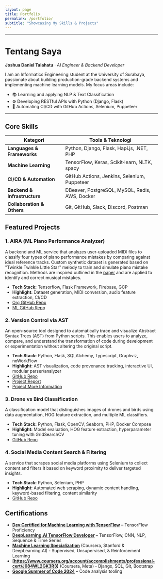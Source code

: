 ```yaml
---
layout: page
title: Portfolio
permalink: /portfolio/
subtitle: "Showcasing My Skills & Projects"
---
```


---

# Tentang Saya

**Joshua Daniel Talahatu** · _AI Engineer & Backend Developer_

I am an Informatics Engineering student at the University of Surabaya, passionate about building production-grade backend systems and implementing machine learning models. My focus areas include:

- 📚 Learning and applying NLP & Text Classification
- ⚙️ Developing RESTful APIs with Python (Django, Flask)
- 🤖 Automating CI/CD with GitHub Actions, Selenium, Puppeteer

---

## Core Skills

| Kategori                     | Tools & Teknologi                              |
| ---------------------------- | ---------------------------------------------- |
| **Languages & Frameworks**   | Python, Django, Flask, Hapi.js, .NET, PHP      |
| **Machine Learning**         | TensorFlow, Keras, Scikit‑learn, NLTK, spacy   |
| **CI/CD & Automation**       | GitHub Actions, Jenkins, Selenium, Puppeteer   |
| **Backend & Infrastructure** | DBeaver, PostgreSQL, MySQL, Redis, AWS, Docker |
| **Collaboration & Others**   | Git, GitHub, Slack, Discord, Postman           |

## Featured Projects

### 1. AIRA (ML Piano Performance Analyzer)

A backend and ML service that analyzes user-uploaded MIDI files to classify four types of piano performance mistakes by comparing against ideal reference tracks. Custom synthetic dataset is generated based on "Twinkle Twinkle Little Star" melody to train and simulate piano mistake recognition. Methods are inspired outlined in the [paper](https://smcnetwork.org/smc2024/papers/SMC2024_paper_id171.pdf_) and are applied to identify and correct musical mistakes.
- **Tech Stack:** Tensorflow, Flask Framework, Firebase, GCP
- **Highlight:** Dataset generation, MIDI conversion, audio feature extraction, CI/CD
- [Org GitHub Repo](https://github.com/TCHWG)
- [ML GitHub Repo](https://github.com/TCHWG/Machine-Learning)

### 2. Version Control via AST

An open-source tool designed to automatically trace and visualize Abstract Syntax Trees (AST) from Python scripts. This enables users to analyze, compare, and understand the transformation of code during development or experimentation without altering the original script.
- **Tech Stack:** Python, Flask, SQLAlchemy, Typescript, Graphviz, noWorkFlow
- **Highlight:** AST visualization, code provenance tracking, interactive UI, modular parser/analyzer
- [GitHub Repo](https://github.com/gems-uff/noworkflow)
- [Project Report](https://gist.github.com/JoshuaGlaZ/acca2c1649ba1b828a41e75a24076b71)
- [Project More Information](https://summerofcode.withgoogle.com/archive/2024/projects/RzA1qtu0)

### 3. Drone vs Bird Classification

A classification model that distinguishes images of drones and birds using data augmentation, HOG feature extraction, and multiple ML classifiers.
- **Tech Stack:** Python, Flask, OpenCV, Seaborn, PHP, Docker Compose
- **Highlight:** Model evaluation, HOG feature extraction, hyperparameter tuning with GridSearchCV
- [GitHub Repo](https://github.com/JoshuaGlaZ/drone-vs-bird/)

### 4.  Social Media Content Search & Filtering

A service that scrapes social media platforms using Selenium to collect content and filters it based on keyword proximity to deliver targeted insights.
- **Tech Stack:** Python, Selenium, PHP
- **Highlight:** Automated web scraping, dynamic content handling, keyword-based filtering, content similarity
- [GitHub Repo](https://github.com/JoshuaGlaZ/content-similarity)

## Certifications

- **[Dev Certified for Machine Learning with TensorFlow](https://dev.id/certificate/verify/41VQM39WM8)** – TensorFlow Proficiency
- **[DeepLearning.AI TensorFlow Developer](https://www.coursera.org/account/accomplishments/professional-cert/G9HMW3K2QPS7)** – TensorFlow, CNN, NLP, Sequence & Time Series
- **[Machine Learning Specialization](https://www.coursera.org/account/accomplishments/specialization/6CONZ7PLDT3V)** (Coursera, Stanford & DeepLearning.AI) - Supervised, Unsupervised, & Reinforcement Learning
- **[https://www.coursera.org/account/accomplishments/professional-cert/J684WL2GK3R3)** (Coursera, Meta) - Django, SQL, Git, Bootstrap
- **[Google Summer of Code 2024](https://summerofcode.withgoogle.com/archive/2024/projects/RzA1qtu0)** – Code analysis tooling
